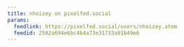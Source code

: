 ```yaml
---
title: nhoizey on pixelfed.social
params:
  feedlink: https://pixelfed.social/users/nhoizey.atom
  feedid: 2502a694e6bc4b4a73e31733a91b49e6
---
```

